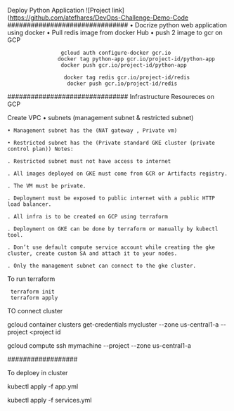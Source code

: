 Deploy Python Application ![Project link] (https://github.com/atefhares/DevOps-Challenge-Demo-Code
###############################
    • Docrize python web application using docker
    • Pull redis image from docker Hub
    • push 2 image to gcr on GCP
    
                     gcloud auth configure-docker gcr.io
                    docker tag python-app gcr.io/project-id/python-app
                     docker push gcr.io/project-id/python-app

                      docker tag redis gcr.io/project-id/redis
                       docker push gcr.io/project-id/redis

###############################
Infrastructure Resoureces on GCP

Create VPC
    • subnets (management subnet & restricted subnet)
    
    • Management subnet has the (NAT gateway , Private vm)
    
    • Restricted subnet has the (Private standard GKE cluster (private control plan)) Notes:
    
    . Restricted subnet must not have access to internet
    
    . All images deployed on GKE must come from GCR or Artifacts registry.
    
    . The VM must be private.
    
    . Deployment must be exposed to public internet with a public HTTP load balancer.
    
    . All infra is to be created on GCP using terraform
    
    . Deployment on GKE can be done by terraform or manually by kubectl tool.
    
    . Don’t use default compute service account while creating the gke cluster, create custom SA and attach it to your nodes.
    
    . Only the management subnet can connect to the gke cluster.
    
To run terraform

     terraform init
     terraform apply
     
     
TO connect cluster

  gcloud container clusters get-credentials mycluster --zone us-central1-a  --project <project id
  
  gcloud compute ssh mymachine --project <project-id> --zone us-central1-a


##################


To deploey in cluster

kubectl apply -f app.yml

kubectl apply -f services.yml
